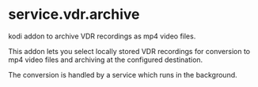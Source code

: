 # service.vdr.archive

kodi addon to archive VDR recordings as mp4 video files.

This addon lets you select locally stored VDR recordings for conversion 
to mp4 video files and archiving at the configured destination. 

The conversion is handled by a service which runs in the background.
